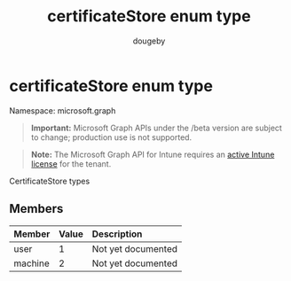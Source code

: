 ﻿---
title: "certificateStore enum type"
description: "CertificateStore types"
author: "dougeby"
localization_priority: Normal
ms.prod: "intune"
doc_type: enumPageType
---

# certificateStore enum type

Namespace: microsoft.graph

> **Important:** Microsoft Graph APIs under the /beta version are subject to change; production use is not supported.

> **Note:** The Microsoft Graph API for Intune requires an [active Intune license](https://go.microsoft.com/fwlink/?linkid=839381) for the tenant.

CertificateStore types

## Members

| Member  | Value | Description        |
| :------ | :---- | :----------------- |
| user    | 1     | Not yet documented |
| machine | 2     | Not yet documented |
